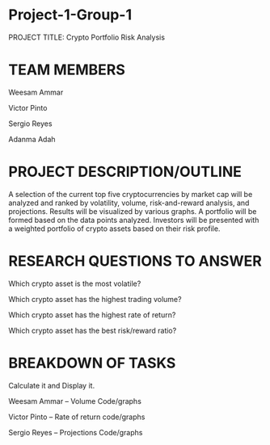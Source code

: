 # Project-1-Group-1

PROJECT TITLE: Crypto Portfolio Risk Analysis

# TEAM MEMBERS
 
Weesam Ammar

Victor Pinto

Sergio Reyes

Adanma Adah 

# PROJECT DESCRIPTION/OUTLINE
A selection of the current top five cryptocurrencies by market cap will be analyzed and ranked by volatility, volume, risk-and-reward analysis, and projections. Results will be visualized by various graphs. A portfolio will be formed based on the data points analyzed. Investors will be presented with a weighted portfolio of crypto assets based on their risk profile.

# RESEARCH QUESTIONS TO ANSWER
Which crypto asset is the most volatile?

Which crypto asset has the highest trading volume?

Which crypto asset has the highest rate of return?

Which crypto asset has the best risk/reward ratio?


# BREAKDOWN OF TASKS
Calculate it and Display it.

Weesam Ammar – Volume Code/graphs 

Victor Pinto – Rate of return code/graphs

Sergio Reyes – Projections Code/graphs

